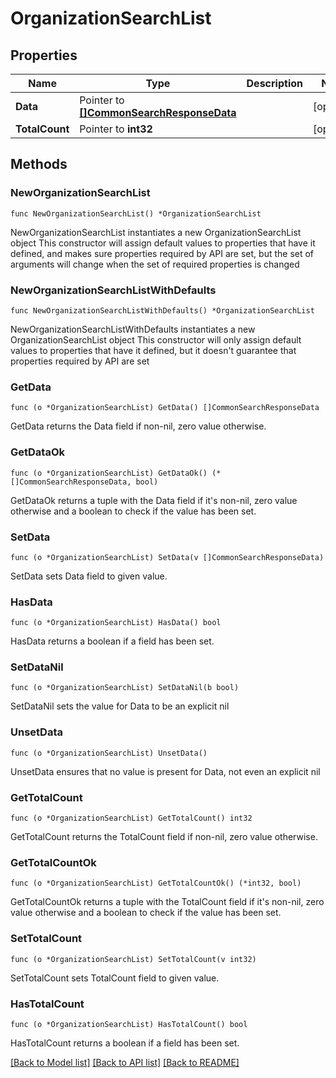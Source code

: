 # OrganizationSearchList

## Properties

Name | Type | Description | Notes
------------ | ------------- | ------------- | -------------
**Data** | Pointer to [**[]CommonSearchResponseData**](CommonSearchResponseData.md) |  | [optional] 
**TotalCount** | Pointer to **int32** |  | [optional] 

## Methods

### NewOrganizationSearchList

`func NewOrganizationSearchList() *OrganizationSearchList`

NewOrganizationSearchList instantiates a new OrganizationSearchList object
This constructor will assign default values to properties that have it defined,
and makes sure properties required by API are set, but the set of arguments
will change when the set of required properties is changed

### NewOrganizationSearchListWithDefaults

`func NewOrganizationSearchListWithDefaults() *OrganizationSearchList`

NewOrganizationSearchListWithDefaults instantiates a new OrganizationSearchList object
This constructor will only assign default values to properties that have it defined,
but it doesn't guarantee that properties required by API are set

### GetData

`func (o *OrganizationSearchList) GetData() []CommonSearchResponseData`

GetData returns the Data field if non-nil, zero value otherwise.

### GetDataOk

`func (o *OrganizationSearchList) GetDataOk() (*[]CommonSearchResponseData, bool)`

GetDataOk returns a tuple with the Data field if it's non-nil, zero value otherwise
and a boolean to check if the value has been set.

### SetData

`func (o *OrganizationSearchList) SetData(v []CommonSearchResponseData)`

SetData sets Data field to given value.

### HasData

`func (o *OrganizationSearchList) HasData() bool`

HasData returns a boolean if a field has been set.

### SetDataNil

`func (o *OrganizationSearchList) SetDataNil(b bool)`

 SetDataNil sets the value for Data to be an explicit nil

### UnsetData
`func (o *OrganizationSearchList) UnsetData()`

UnsetData ensures that no value is present for Data, not even an explicit nil
### GetTotalCount

`func (o *OrganizationSearchList) GetTotalCount() int32`

GetTotalCount returns the TotalCount field if non-nil, zero value otherwise.

### GetTotalCountOk

`func (o *OrganizationSearchList) GetTotalCountOk() (*int32, bool)`

GetTotalCountOk returns a tuple with the TotalCount field if it's non-nil, zero value otherwise
and a boolean to check if the value has been set.

### SetTotalCount

`func (o *OrganizationSearchList) SetTotalCount(v int32)`

SetTotalCount sets TotalCount field to given value.

### HasTotalCount

`func (o *OrganizationSearchList) HasTotalCount() bool`

HasTotalCount returns a boolean if a field has been set.


[[Back to Model list]](../README.md#documentation-for-models) [[Back to API list]](../README.md#documentation-for-api-endpoints) [[Back to README]](../README.md)



